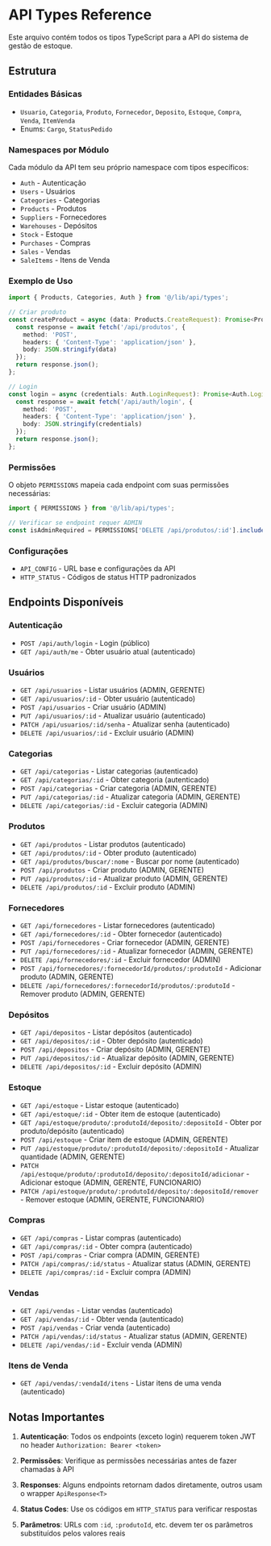 # API Types Reference

Este arquivo contém todos os tipos TypeScript para a API do sistema de gestão de estoque.

## Estrutura

### Entidades Básicas
- `Usuario`, `Categoria`, `Produto`, `Fornecedor`, `Deposito`, `Estoque`, `Compra`, `Venda`, `ItemVenda`
- Enums: `Cargo`, `StatusPedido`

### Namespaces por Módulo
Cada módulo da API tem seu próprio namespace com tipos específicos:

- `Auth` - Autenticação
- `Users` - Usuários
- `Categories` - Categorias
- `Products` - Produtos
- `Suppliers` - Fornecedores
- `Warehouses` - Depósitos
- `Stock` - Estoque
- `Purchases` - Compras
- `Sales` - Vendas
- `SaleItems` - Itens de Venda

### Exemplo de Uso

```typescript
import { Products, Categories, Auth } from '@/lib/api/types';

// Criar produto
const createProduct = async (data: Products.CreateRequest): Promise<Products.CreateResponse> => {
  const response = await fetch('/api/produtos', {
    method: 'POST',
    headers: { 'Content-Type': 'application/json' },
    body: JSON.stringify(data)
  });
  return response.json();
};

// Login
const login = async (credentials: Auth.LoginRequest): Promise<Auth.LoginResponse> => {
  const response = await fetch('/api/auth/login', {
    method: 'POST',
    headers: { 'Content-Type': 'application/json' },
    body: JSON.stringify(credentials)
  });
  return response.json();
};
```

### Permissões
O objeto `PERMISSIONS` mapeia cada endpoint com suas permissões necessárias:

```typescript
import { PERMISSIONS } from '@/lib/api/types';

// Verificar se endpoint requer ADMIN
const isAdminRequired = PERMISSIONS['DELETE /api/produtos/:id'].includes('ADMIN'); // true
```

### Configurações
- `API_CONFIG` - URL base e configurações da API
- `HTTP_STATUS` - Códigos de status HTTP padronizados

## Endpoints Disponíveis

### Autenticação
- `POST /api/auth/login` - Login (público)
- `GET /api/auth/me` - Obter usuário atual (autenticado)

### Usuários
- `GET /api/usuarios` - Listar usuários (ADMIN, GERENTE)
- `GET /api/usuarios/:id` - Obter usuário (autenticado)
- `POST /api/usuarios` - Criar usuário (ADMIN)
- `PUT /api/usuarios/:id` - Atualizar usuário (autenticado)
- `PATCH /api/usuarios/:id/senha` - Atualizar senha (autenticado)
- `DELETE /api/usuarios/:id` - Excluir usuário (ADMIN)

### Categorias
- `GET /api/categorias` - Listar categorias (autenticado)
- `GET /api/categorias/:id` - Obter categoria (autenticado)
- `POST /api/categorias` - Criar categoria (ADMIN, GERENTE)
- `PUT /api/categorias/:id` - Atualizar categoria (ADMIN, GERENTE)
- `DELETE /api/categorias/:id` - Excluir categoria (ADMIN)

### Produtos
- `GET /api/produtos` - Listar produtos (autenticado)
- `GET /api/produtos/:id` - Obter produto (autenticado)
- `GET /api/produtos/buscar/:nome` - Buscar por nome (autenticado)
- `POST /api/produtos` - Criar produto (ADMIN, GERENTE)
- `PUT /api/produtos/:id` - Atualizar produto (ADMIN, GERENTE)
- `DELETE /api/produtos/:id` - Excluir produto (ADMIN)

### Fornecedores
- `GET /api/fornecedores` - Listar fornecedores (autenticado)
- `GET /api/fornecedores/:id` - Obter fornecedor (autenticado)
- `POST /api/fornecedores` - Criar fornecedor (ADMIN, GERENTE)
- `PUT /api/fornecedores/:id` - Atualizar fornecedor (ADMIN, GERENTE)
- `DELETE /api/fornecedores/:id` - Excluir fornecedor (ADMIN)
- `POST /api/fornecedores/:fornecedorId/produtos/:produtoId` - Adicionar produto (ADMIN, GERENTE)
- `DELETE /api/fornecedores/:fornecedorId/produtos/:produtoId` - Remover produto (ADMIN, GERENTE)

### Depósitos
- `GET /api/depositos` - Listar depósitos (autenticado)
- `GET /api/depositos/:id` - Obter depósito (autenticado)
- `POST /api/depositos` - Criar depósito (ADMIN, GERENTE)
- `PUT /api/depositos/:id` - Atualizar depósito (ADMIN, GERENTE)
- `DELETE /api/depositos/:id` - Excluir depósito (ADMIN)

### Estoque
- `GET /api/estoque` - Listar estoque (autenticado)
- `GET /api/estoque/:id` - Obter item de estoque (autenticado)
- `GET /api/estoque/produto/:produtoId/deposito/:depositoId` - Obter por produto/depósito (autenticado)
- `POST /api/estoque` - Criar item de estoque (ADMIN, GERENTE)
- `PUT /api/estoque/produto/:produtoId/deposito/:depositoId` - Atualizar quantidade (ADMIN, GERENTE)
- `PATCH /api/estoque/produto/:produtoId/deposito/:depositoId/adicionar` - Adicionar estoque (ADMIN, GERENTE, FUNCIONARIO)
- `PATCH /api/estoque/produto/:produtoId/deposito/:depositoId/remover` - Remover estoque (ADMIN, GERENTE, FUNCIONARIO)

### Compras
- `GET /api/compras` - Listar compras (autenticado)
- `GET /api/compras/:id` - Obter compra (autenticado)
- `POST /api/compras` - Criar compra (ADMIN, GERENTE)
- `PATCH /api/compras/:id/status` - Atualizar status (ADMIN, GERENTE)
- `DELETE /api/compras/:id` - Excluir compra (ADMIN)

### Vendas
- `GET /api/vendas` - Listar vendas (autenticado)
- `GET /api/vendas/:id` - Obter venda (autenticado)
- `POST /api/vendas` - Criar venda (autenticado)
- `PATCH /api/vendas/:id/status` - Atualizar status (ADMIN, GERENTE)
- `DELETE /api/vendas/:id` - Excluir venda (ADMIN)

### Itens de Venda
- `GET /api/vendas/:vendaId/itens` - Listar itens de uma venda (autenticado)

## Notas Importantes

1. **Autenticação**: Todos os endpoints (exceto login) requerem token JWT no header `Authorization: Bearer <token>`

2. **Permissões**: Verifique as permissões necessárias antes de fazer chamadas à API

3. **Responses**: Alguns endpoints retornam dados diretamente, outros usam o wrapper `ApiResponse<T>`

4. **Status Codes**: Use os códigos em `HTTP_STATUS` para verificar respostas

5. **Parâmetros**: URLs com `:id`, `:produtoId`, etc. devem ter os parâmetros substituídos pelos valores reais
